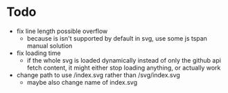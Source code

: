 # Todo

- fix line length possible overflow
  - because is isn't supported by default in svg, use some js tspan manual solution
- fix loading time
  - if the whole svg is loaded dynamically instead of only the github api fetch content, it might either stop loading anything, or actually work
- change path to use /index.svg rather than /svg/index.svg
  - maybe also change name of index.svg
